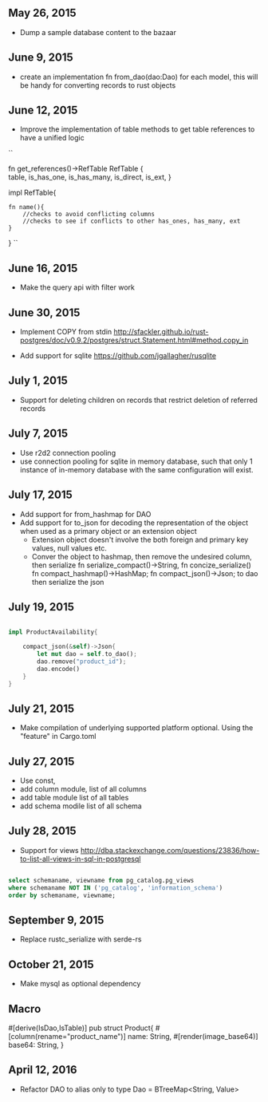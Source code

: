 ## May 26, 2015
* Dump a sample database content to the bazaar

## June 9, 2015
* create an implementation fn from_dao(dao:Dao) for each model, this will be handy for converting records to rust objects
 
## June 12, 2015 
* Improve the implementation of table methods to 
get table references to have a unified logic

``

fn get_references()->RefTable
RefTable {  
    table,
    is_has_one,
    is_has_many,
    is_direct,
    is_ext,
}

impl RefTable{
    
    fn name(){
        //checks to avoid conflicting columns
        //checks to see if conflicts to other has_ones, has_many, ext
    }
}
``

## June 16, 2015
* Make the query api with filter work

## June 30, 2015
* Implement COPY from stdin 
http://sfackler.github.io/rust-postgres/doc/v0.9.2/postgres/struct.Statement.html#method.copy_in

* Add support for sqlite 
https://github.com/jgallagher/rusqlite

## July 1, 2015
* Support for deleting children on records that restrict deletion of referred records

## July 7, 2015
* Use r2d2 connection pooling
* use connection pooling for sqlite in memory database, such that only 1 instance of in-memory database with the same configuration will exist.

## July 17, 2015
* Add support for from_hashmap for DAO
* Add support for to_json for decoding the representation of the object when used as a primary object or an extension object
    * Extension object doesn't involve the both foreign and primary key values, null values etc.
    * Conver the object to hashmap, then remove the undesired column, then serialize fn serialize_compact()->String, fn concize_serialize()
    fn compact_hashmap()->HashMap;
    fn compact_json()->Json;
    to dao then serialize the json
    

## July 19, 2015

```rust

impl ProductAvailability{

    compact_json(&self)->Json{
        let mut dao = self.to_dao();
        dao.remove("product_id");
        dao.encode()
    }
}

```

## July 21, 2015
* Make compilation of underlying supported platform optional. Using the "feature" in Cargo.toml

## July 27, 2015

* Use const,
* add column module, list of all columns
* add table module list of all tables
* add schema modile list of all schema

## July 28, 2015

* Support for views
http://dba.stackexchange.com/questions/23836/how-to-list-all-views-in-sql-in-postgresql

```sql

select schemaname, viewname from pg_catalog.pg_views
where schemaname NOT IN ('pg_catalog', 'information_schema')
order by schemaname, viewname;

```

## September 9, 2015
* Replace rustc_serialize with serde-rs


## October 21, 2015
* Make mysql as optional dependency


## Macro

#[derive(IsDao,IsTable)]
pub struct Product{
    #[column(rename="product_name")]
    name: String,
    #[render(image_base64)]
    base64: String,
}




## April 12, 2016

* Refactor DAO to alias only to type Dao = BTreeMap<String, Value>
